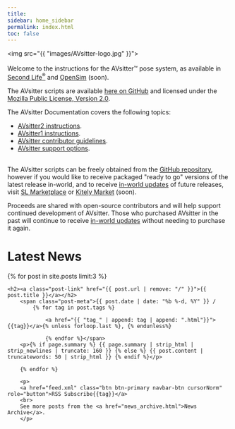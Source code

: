 ```yaml
---
title: 
sidebar: home_sidebar
permalink: index.html
toc: false
---
```


<img src="{{ "images/AVsitter-logo.jpg" }}">
<br><br>
Welcome to the instructions for the AVsitter&trade; pose system, as available in <a href="{{ site.marketplace }}">Second Life<sup>&reg;</sup></a> and <a href="{{ site.kitely }}">OpenSim</a> (soon).

The AVsitter scripts are available <a href="https://github.com/AVsitter/AVsitter">here on GitHub</a> and licensed under the <a href="https://www.mozilla.org/en-US/MPL/2.0/">Mozilla Public License, Version 2.0</a>.

The AVsitter Documentation covers the following topics:

- <a href="/avsitter2_home.html">AVsitter2 instructions</a>.
- <a href="/avsitter1_home.html">AVsitter1 instructions</a>.
- <a href="/contribute.html">AVsitter contributor guidelines</a>.
- <a href="/support.html">AVsitter support options</a>.

<br>
The AVsitter scripts can be freely obtained from the <a href='{{ site.script_github }}'>GitHub repository</a>, however if you would like to receive packaged "ready to go" versions of the latest release in-world, and to receive <a href='/updates.html'>in-world updates</a> of future releases, visit <a href='{{ site.marketplace }}'>SL Marketplace</a> or <a href='{{ site.kitely }}'>Kitely Market</a> (soon).

Proceeds are shared with open-source contributors and will help support continued development of AVsitter. Those who purchased AVsitter in the past will continue to receive <a href="/updates.html">in-world updates</a> without needing to purchase it again.

# Latest News

<div class="post-list">
        {% for post in site.posts limit:3 %}


    <h2><a class="post-link" href="{{ post.url | remove: "/" }}">{{ post.title }}</a></h2>
        <span class="post-meta">{{ post.date | date: "%b %-d, %Y" }} /
            {% for tag in post.tags %}

                <a href="{{ "tag_" | append: tag | append: ".html"}}">{{tag}}</a>{% unless forloop.last %}, {% endunless%}

                {% endfor %}</span>
        <p>{% if page.summary %} {{ page.summary | strip_html | strip_newlines | truncate: 160 }} {% else %} {{ post.content | truncatewords: 50 | strip_html }} {% endif %}</p>

        {% endfor %}

        <p>
        <a href="feed.xml" class="btn btn-primary navbar-btn cursorNorm" role="button">RSS Subscribe{{tag}}</a>
        <br>
        See more posts from the <a href="news_archive.html">News Archive</a>.
        </p>

</div>
